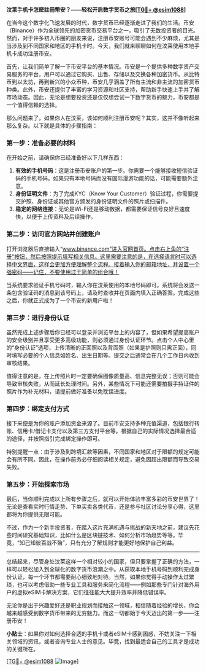 **汶萊手机卡怎麽註冊幣安？——轻松开启数字货币之旅[[TG💪+ @esim1088](https://t.me/s/esim1088)]**

在当今这个数字化飞速发展的时代，数字货币已经逐渐走进了我们的生活。币安（Binance）作为全球领先的加密货币交易平台之一，吸引了无数投资者的目光。然而，对于许多初入币圈的朋友来说，注册币安账号可能会遇到不少麻烦，尤其是当涉及到不同国家和地区的手机卡时。今天，我们就来聊聊如何在汶莱使用本地手机卡成功注册币安。

首先，让我们简单了解一下币安平台的基本情况。币安是一个提供多种数字资产交易服务的平台，用户可以通过它购买、出售、存储以及交换各种加密货币。从比特币到以太坊，再到新兴的小众币种，币安几乎涵盖了所有主流和非主流的加密货币种类。此外，币安还提供了丰富的学习资源和社区支持，帮助新手快速上手并了解市场动态。因此，无论是想要投资还是仅仅想尝试一下数字货币的魅力，币安都是一个值得信赖的选择。

那么问题来了，如果你人在汶莱，该如何顺利注册币安呢？其实，这并不像听起来那么复杂。以下就是具体的步骤指南：

### 第一步：准备必要的材料

在开始之前，请确保你已经准备好以下几样东西：
1. **有效的手机号码**：这是注册币安账户的第一步。你需要一个能够接收短信验证码的手机号码。如果只有本地号码而没有国际漫游功能的话，可能需要额外注意。
2. **身份证明文件**：为了完成KYC（Know Your Customer）验证过程，你需要提交护照、身份证或其他官方颁发的身份证明文件的照片或扫描件。
3. **稳定的网络连接**：无论是Wi-Fi还是移动数据，都需要保证信号良好且速度快，以便于上传资料及后续操作。

### 第二步：访问官方网站并创建账户

打开浏览器后直接输入“www.binance.com”进入官网首页。点击右上角的“注册”按钮，然后按照提示填写相关信息。这里需要注意的是，在选择语言时可以选择中文界面，这样会更加方便理解整个流程。接着输入你的邮箱地址，并设置一个强密码——记住，不要使用过于简单的组合哦！

当系统要求验证手机号码时，输入你在汶莱使用的本地号码即可。系统将会发送一条包含验证码的消息到该号码上，请及时查收并在页面内填入正确答案。完成这些之后，你就正式成为了一个币安的新用户啦！

### 第三步：进行身份认证

虽然完成上述步骤后你已经可以登录并浏览平台上的内容了，但如果希望提高账户的安全级别并且享受更多高级功能，则必须通过身份认证环节。点击个人中心里的“身份认证”选项，上传清晰的正面照以及背面照（如果是护照则只需正面），同时填写必要的个人信息如姓名、出生日期等。提交之后通常会在几个工作日内收到审核结果。

值得注意的是，在上传照片时一定要确保图像质量高、信息完整无误；否则可能会导致审核失败，从而延长处理时间。另外，某些情况下可能还需要拍摄手持证件的照片作为补充材料，请提前做好准备以免耽误进度。

### 第四步：绑定支付方式

接下来便是为你的账户添加资金来源了。目前币安支持多种充值渠道，包括银行转账、信用卡/借记卡支付以及第三方支付平台等。根据自己的实际情况选择最合适的途径，并按照指引完成绑定操作即可。

特别提醒一点：由于涉及到跨境汇款等因素，不同国家和地区对于限额的规定可能会有所不同。因此，在操作前务必仔细阅读相关规定，避免因超出限额而导致交易失败。

### 第五步：开始探索市场

最后，当你顺利完成以上所有步骤之后，就可以开始体验丰富多彩的币安世界了！无论是查看实时行情走势、下单买卖各类代币，还是参与社区讨论分享心得，这里都将为你提供无限可能。

不过，作为一个新手投资者，在踏入这片充满机遇与挑战的新天地之前，建议先花些时间研究基础知识，比如什么是区块链技术、如何分析市场趋势等等。毕竟，“知己知彼百战不殆”，只有充分了解规则才能更好地保护自己利益。

---

总结起来，尽管身处汶莱这样一个相对较小的国家，但只要掌握了正确的方法，一样可以轻松加入到全球化的数字货币浪潮之中。从获取本地手机号码到顺利完成身份认证，每一个环节都需要耐心细致地对待。当然，如果你觉得手动操作太过繁琐，也可以考虑借助一些专业工具和服务来简化流程——例如那些专门针对海外用户的虚拟eSIM卡解决方案，它们往往能大大提升效率并降低错误率。

无论你是出于兴趣爱好还是职业规划而接触这一领域，相信随着经验的增长，你会越来越感受到数字货币带来的无穷魅力。而这一切都始于今天迈出的第一步——注册币安！

**小贴士**：如果你对如何选择合适的手机卡或者eSIM卡感到困惑，不妨关注一下相关领域的资讯，或者咨询专业人士的意见。毕竟，找到最适合自己的工具才是成功的关键所在。

[[TG💪+ @esim1088](https://t.me/s/esim1088) ![Image](https://i.postimg.cc/4NQfJmqS/Snipaste-2025-05-13-00-14-12.png)]
